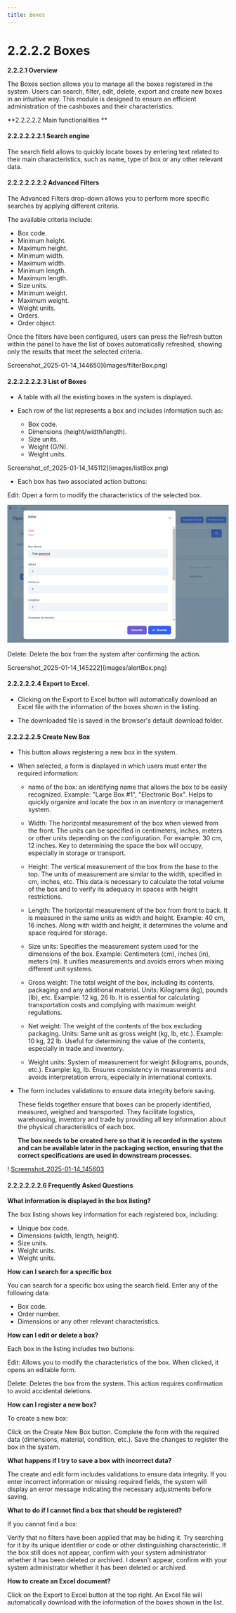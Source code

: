 ```yaml
---
title: Boxes
---
```


#  2.2.2.2 Boxes

**2.2.2.1 Overview**

The Boxes section allows you to manage all the boxes registered in the system. Users can search, filter, edit, delete, export and create new boxes in an intuitive way. This module is designed to ensure an efficient administration of the cashboxes and their characteristics.

**2.2.2.2.2 Main functionalities **

#### 2.2.2.2.2.2.1 Search engine

The search field allows to quickly locate boxes by entering text related to their main characteristics, such as name, type of box or any other relevant data.

#### 2.2.2.2.2.2.2 Advanced Filters

The Advanced Filters drop-down allows you to perform more specific searches by applying different criteria.

The available criteria include:

- Box code.
- Minimum height.
- Maximum height.
- Minimum width.
- Maximum width.
- Minimum length.
- Maximum length.
- Size units.
- Minimum weight.
- Maximum weight.
- Weight units.
- Orders.
- Order object.

Once the filters have been configured, users can press the Refresh button within the panel to have the list of boxes automatically refreshed, showing only the results that meet the selected criteria.

Screenshot_2025-01-14_144650](images/filterBox.png)

#### 2.2.2.2.2.2.3 List of Boxes

- A table with all the existing boxes in the system is displayed.

- Each row of the list represents a box and includes information such as:
   
    - Box code.
    - Dimensions (height/width/length).
    - Size units.
    - Weight (G/N).
    - Weight units.

Screenshot_of_2025-01-14_145112](images/listBox.png)

- Each box has two associated action buttons:

Edit: Open a form to modify the characteristics of the selected box.

![Screenshot_2025-01-14_145152](images/editBox.png)

Delete: Delete the box from the system after confirming the action.

Screenshot_2025-01-14_145222](images/alertBox.png)

#### 2.2.2.2.2.4 Export to Excel.

- Clicking on the Export to Excel button will automatically download an Excel file with the information of the boxes shown in the listing.

- The downloaded file is saved in the browser's default download folder.

#### 2.2.2.2.2.5 Create New Box

- This button allows registering a new box in the system.

- When selected, a form is displayed in which users must enter the required information:

    * name of the box: an identifying name that allows the box to be easily recognized. Example: "Large Box #1", "Electronic Box". Helps to quickly organize and locate the box in an inventory or management system. 

    * Width: The horizontal measurement of the box when viewed from the front. The units can be specified in centimeters, inches, meters or other units depending on the configuration. For example: 30 cm, 12 inches. Key to determining the space the box will occupy, especially in storage or transport. 

    * Height: The vertical measurement of the box from the base to the top. The units of measurement are similar to the width, specified in cm, inches, etc. This data is necessary to calculate the total volume of the box and to verify its adequacy in spaces with height restrictions. 

    * Length: The horizontal measurement of the box from front to back. It is measured in the same units as width and height. Example: 40 cm, 16 inches. Along with width and height, it determines the volume and space required for storage. 

    * Size units: Specifies the measurement system used for the dimensions of the box. Example: Centimeters (cm), inches (in), meters (m). It unifies measurements and avoids errors when mixing different unit systems. 

    * Gross weight: The total weight of the box, including its contents, packaging and any additional material. Units: Kilograms (kg), pounds (lb), etc. Example: 12 kg, 26 lb. It is essential for calculating transportation costs and complying with maximum weight regulations. 

    * Net weight: The weight of the contents of the box excluding packaging. Units: Same unit as gross weight (kg, lb, etc.). Example: 10 kg, 22 lb. Useful for determining the value of the contents, especially in trade and inventory. 

    * Weight units: System of measurement for weight (kilograms, pounds, etc.). Example: kg, lb. Ensures consistency in measurements and avoids interpretation errors, especially in international contexts. 

- The form includes validations to ensure data integrity before saving.

    These fields together ensure that boxes can be properly identified, measured, weighed and transported. They facilitate logistics, warehousing, inventory and trade by providing all key information about the physical characteristics of each box. 

    <b>The box needs to be created here so that it is recorded in the system and can be available later in the packaging section, ensuring that the correct specifications are used in downstream processes.</b>

! [Screenshot_2025-01-14_145603](images/newBox.png)

#### 2.2.2.2.2.2.6 Frequently Asked Questions

<b>What information is displayed in the box listing?</b>

The box listing shows key information for each registered box, including:

- Unique box code.
- Dimensions (width, length, height).
- Size units.
- Weight units.
- Weight units.

<b>How can I search for a specific box</b>

You can search for a specific box using the search field. Enter any of the following data:

- Box code.
- Order number.
- Dimensions or any other relevant characteristics.

<b>How can I edit or delete a box?</b>

Each box in the listing includes two buttons:

Edit: Allows you to modify the characteristics of the box. When clicked, it opens an editable form.

Delete: Deletes the box from the system. This action requires confirmation to avoid accidental deletions.

<b>How can I register a new box?</b>

To create a new box:

Click on the Create New Box button.
Complete the form with the required data (dimensions, material, condition, etc.).
Save the changes to register the box in the system.

<b>What happens if I try to save a box with incorrect data?</b>

The create and edit form includes validations to ensure data integrity. If you enter incorrect information or missing required fields, the system will display an error message indicating the necessary adjustments before saving.

<b>What to do if I cannot find a box that should be registered?</b>

If you cannot find a box: 

Verify that no filters have been applied that may be hiding it. 
Try searching for it by its unique identifier or code or other distinguishing characteristic. 
If the box still does not appear, confirm with your system administrator whether it has been deleted or archived.
l doesn't appear, confirm with your system administrator whether it has been deleted or archived.

<b>How to create an Excel document? </b>

Click on the Export to Excel button at the top right. An Excel file will automatically download with 
the information of the boxes shown in the list.